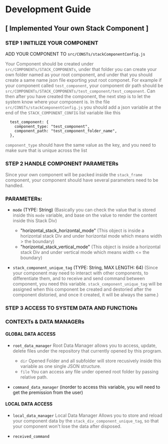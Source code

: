 # Development Guide

## [ Implemented Your own Stack Component ]

### STEP 1 INITILIZE YOUR COMPONENT

ADD YOUR COMPONENT TO `src/CONSTs/stackComponentConfig.js`

<span style="opacity: 0.64">Your Component should be created under `src/COMPONENTs/STACK_COMPONENTs`, under that folder you can create your own folder named as your root component, and under that you should create a same name json file exporting yout root componet. For example if your component called `test_component`, your component dir path should be `src/COMPONENTs/STACK_COMPONENTs/test_component/test_component`. Can then after you have created the component, the next step is to let the system know where your component is. In the file `src/CONSTs/stackComponentConfig.js` you should add a json variable at the end of the `STACK_COMPONENT_CONFIG` list variable like this</span>

```
  test_component: {
    component_type: "test_component",
    component_path: "test_component_folder_name",
  },
```

<span style="opacity: 0.64">`component_type` should have the same value as the key, and you need to make sure that is unique across the list</span>

### STEP 2 HANDLE COMPONENT PARAMETERs

<span style="opacity: 0.64">Since your own component will be packed inside the `stack_frame` component, your component should have several parameters need to be handled.</span>

### PARAMETERs:

- `mode` (TYPE: String) <span style="opacity: 0.64"> (Basically you can check the value that is stored inside this `mode` variable, and base on the value to render the content inside this Stack Div) </span>

  - <span>"horizontal_stack_horizontal_mode"</sapn><span style="opacity: 0.64"> (This object is inside a horizontal stack Div and under horizontal mode which means width > the boundary) </span>
  - <span>"horizontal_stack_vertical_mode"</sapn><span style="opacity: 0.64"> (This object is inside a horizontal stack Div and under vertical mode which means width <= the boundary) </span>

- `stack_component_unique_tag` (TYPE: String, MAX LENGTH: 64) <span style="opacity: 0.64"> (Since your component may need to interact with other components, to differentiate them, and to receive and send command between component, you need this variable. `stack_component_unique_tag` will be assigned when this component be created and destoried after the component distoried, and once it created, it will be always the same.) </span>

### STEP 3 ACCESS TO SYSTEM DATA AND FUNCTIONs

### CONTEXTs & DATA MANAGERs

#### GLOBAL DATA ACCESS

- `root_data_manager` <span style="opacity: 0.64">Root Data Manager allows you to access, update, delete files under the repository that currently opened by this program.</span>

  - <span style="opacity: 0.64">`dir` Opened Folder and all subfolder will store recusively inside this variable as one single JSON structure.</span>
  - <span style="opacity: 0.64">`file` You can access any file under opened root folder by passing relative path.</span>

- `command_data_manager` (inorder to access this variable, you will need to get the premission from the user)

#### LOCAL DATA ACCESS

- `local_data_manager` <span style="opacity: 0.64">Local Data Manager Allows you to store and reload your component data by the `stack_div_component_unique_tag`, so that your component won't lose the data after disposed.</span>

- `received_command`
